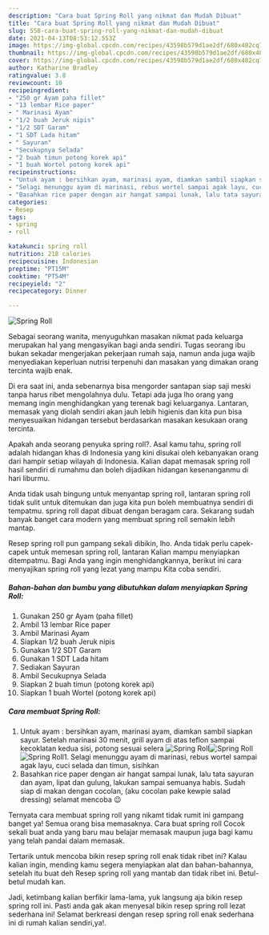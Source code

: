```yaml
---
description: "Cara buat Spring Roll yang nikmat dan Mudah Dibuat"
title: "Cara buat Spring Roll yang nikmat dan Mudah Dibuat"
slug: 558-cara-buat-spring-roll-yang-nikmat-dan-mudah-dibuat
date: 2021-04-13T08:53:12.553Z
image: https://img-global.cpcdn.com/recipes/43598b579d1ae2df/680x482cq70/spring-roll-foto-resep-utama.jpg
thumbnail: https://img-global.cpcdn.com/recipes/43598b579d1ae2df/680x482cq70/spring-roll-foto-resep-utama.jpg
cover: https://img-global.cpcdn.com/recipes/43598b579d1ae2df/680x482cq70/spring-roll-foto-resep-utama.jpg
author: Katharine Bradley
ratingvalue: 3.8
reviewcount: 10
recipeingredient:
- "250 gr Ayam paha fillet"
- "13 lembar Rice paper"
- " Marinasi Ayam"
- "1/2 buah Jeruk nipis"
- "1/2 SDT Garam"
- "1 SDT Lada hitam"
- " Sayuran"
- "Secukupnya Selada"
- "2 buah timun potong korek api"
- "1 buah Wortel potong korek api"
recipeinstructions:
- "Untuk ayam : bersihkan ayam, marinasi ayam, diamkan sambil siapkan sayur. Setelah marinasi 30 menit, grill ayam di atas teflon sampai kecoklatan kedua sisi, potong sesuai selera"
- "Selagi menunggu ayam di marinasi, rebus wortel sampai agak layu, cuci selada dan timun, sisihkan"
- "Basahkan rice paper dengan air hangat sampai lunak, lalu tata sayuran dan ayam, lipat dan gulung, lakukan sampai semuanya habis. Sudah siap di makan dengan cocolan, (aku cocolan pake kewpie salad dressing) selamat mencoba 😉"
categories:
- Resep
tags:
- spring
- roll

katakunci: spring roll 
nutrition: 218 calories
recipecuisine: Indonesian
preptime: "PT15M"
cooktime: "PT54M"
recipeyield: "2"
recipecategory: Dinner

---
```



![Spring Roll](https://img-global.cpcdn.com/recipes/43598b579d1ae2df/680x482cq70/spring-roll-foto-resep-utama.jpg)

Sebagai seorang wanita, menyuguhkan masakan nikmat pada keluarga merupakan hal yang mengasyikan bagi anda sendiri. Tugas seorang ibu bukan sekadar mengerjakan pekerjaan rumah saja, namun anda juga wajib menyediakan keperluan nutrisi terpenuhi dan masakan yang dimakan orang tercinta wajib enak.

Di era  saat ini, anda sebenarnya bisa mengorder santapan siap saji meski tanpa harus ribet mengolahnya dulu. Tetapi ada juga lho orang yang memang ingin menghidangkan yang terenak bagi keluarganya. Lantaran, memasak yang diolah sendiri akan jauh lebih higienis dan kita pun bisa menyesuaikan hidangan tersebut berdasarkan masakan kesukaan orang tercinta. 



Apakah anda seorang penyuka spring roll?. Asal kamu tahu, spring roll adalah hidangan khas di Indonesia yang kini disukai oleh kebanyakan orang dari hampir setiap wilayah di Indonesia. Kalian dapat memasak spring roll hasil sendiri di rumahmu dan boleh dijadikan hidangan kesenanganmu di hari liburmu.

Anda tidak usah bingung untuk menyantap spring roll, lantaran spring roll tidak sulit untuk ditemukan dan juga kita pun boleh membuatnya sendiri di tempatmu. spring roll dapat dibuat dengan beragam cara. Sekarang sudah banyak banget cara modern yang membuat spring roll semakin lebih mantap.

Resep spring roll pun gampang sekali dibikin, lho. Anda tidak perlu capek-capek untuk memesan spring roll, lantaran Kalian mampu menyiapkan ditempatmu. Bagi Anda yang ingin menghidangkannya, berikut ini cara menyajikan spring roll yang lezat yang mampu Kita coba sendiri.

<!--inarticleads1-->

##### Bahan-bahan dan bumbu yang dibutuhkan dalam menyiapkan Spring Roll:

1. Gunakan 250 gr Ayam (paha fillet)
1. Ambil 13 lembar Rice paper
1. Ambil  Marinasi Ayam
1. Siapkan 1/2 buah Jeruk nipis
1. Gunakan 1/2 SDT Garam
1. Gunakan 1 SDT Lada hitam
1. Sediakan  Sayuran
1. Ambil Secukupnya Selada
1. Siapkan 2 buah timun (potong korek api)
1. Siapkan 1 buah Wortel (potong korek api)




<!--inarticleads2-->

##### Cara membuat Spring Roll:

1. Untuk ayam : bersihkan ayam, marinasi ayam, diamkan sambil siapkan sayur. Setelah marinasi 30 menit, grill ayam di atas teflon sampai kecoklatan kedua sisi, potong sesuai selera
<img src="https://img-global.cpcdn.com/steps/f4df61d3070a3232/160x128cq70/spring-roll-langkah-memasak-1-foto.jpg" alt="Spring Roll"><img src="https://img-global.cpcdn.com/steps/676a29421338d014/160x128cq70/spring-roll-langkah-memasak-1-foto.jpg" alt="Spring Roll"><img src="https://img-global.cpcdn.com/steps/e4007caf7a8ccb56/160x128cq70/spring-roll-langkah-memasak-1-foto.jpg" alt="Spring Roll">1. Selagi menunggu ayam di marinasi, rebus wortel sampai agak layu, cuci selada dan timun, sisihkan
1. Basahkan rice paper dengan air hangat sampai lunak, lalu tata sayuran dan ayam, lipat dan gulung, lakukan sampai semuanya habis. Sudah siap di makan dengan cocolan, (aku cocolan pake kewpie salad dressing) selamat mencoba 😉




Ternyata cara membuat spring roll yang nikamt tidak rumit ini gampang banget ya! Semua orang bisa memasaknya. Cara buat spring roll Cocok sekali buat anda yang baru mau belajar memasak maupun juga bagi kamu yang telah pandai dalam memasak.

Tertarik untuk mencoba bikin resep spring roll enak tidak ribet ini? Kalau kalian ingin, mending kamu segera menyiapkan alat dan bahan-bahannya, setelah itu buat deh Resep spring roll yang mantab dan tidak ribet ini. Betul-betul mudah kan. 

Jadi, ketimbang kalian berfikir lama-lama, yuk langsung aja bikin resep spring roll ini. Pasti anda gak akan menyesal bikin resep spring roll lezat sederhana ini! Selamat berkreasi dengan resep spring roll enak sederhana ini di rumah kalian sendiri,ya!.

